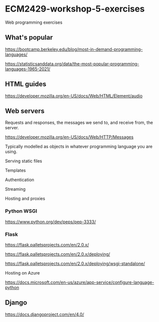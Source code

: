 # ECM2429-workshop-5-exercises

Web programming exercises


## What's popular

<https://bootcamp.berkeley.edu/blog/most-in-demand-programming-languages/>

<https://statisticsanddata.org/data/the-most-popular-programming-languages-1965-2021/>


## HTML guides

<https://developer.mozilla.org/en-US/docs/Web/HTML/Element/audio>

## Web servers

Requests and responses, the messages we send to, and receive from, the server.

https://developer.mozilla.org/en-US/docs/Web/HTTP/Messages

Typically modelled as objects in whatever programming language you are using.

Serving static files

Templates

Authentication

Streaming

Hosting and proxies

### Python WSGI

<https://www.python.org/dev/peps/pep-3333/>


### Flask

<https://flask.palletsprojects.com/en/2.0.x/>

<https://flask.palletsprojects.com/en/2.0.x/deploying/>

<https://flask.palletsprojects.com/en/2.0.x/deploying/wsgi-standalone/>

Hosting on Azure

<https://docs.microsoft.com/en-us/azure/app-service/configure-language-python>


## Django

<https://docs.djangoproject.com/en/4.0/>

